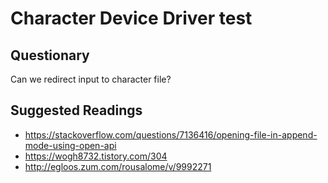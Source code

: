 # Character Device Driver test

## Questionary

Can we redirect input to character file?

## Suggested Readings
- https://stackoverflow.com/questions/7136416/opening-file-in-append-mode-using-open-api
- https://wogh8732.tistory.com/304
- http://egloos.zum.com/rousalome/v/9992271
